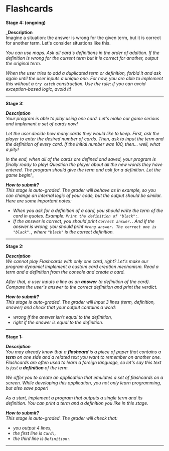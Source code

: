 # Flashcards

**Stage 4: (ongoing)**

_**Description**<br>
Imagine a situation: the answer is wrong for the given term, but it is correct for another term. Let's consider situations like this.

_You can use maps. Ask all card's definitions in the order of addition. If the definition is wrong for the current term but it is correct for another, output the original term._

_When the user tries to add a duplicated term or definition, forbid it and ask again until the user inputs a unique one. For now, you are able to implement this without a `try catch` construction. Use the rule: if you can avoid exception-based logic, avoid it!_
***
**Stage 3:**

_**Description**<br>
Your program is able to play using one card. Let's make our game serious and implement a set of cards now!_

_Let the user decide how many cards they would like to keep. First, ask the player to enter the desired number of cards. Then, ask to input the term and the definition of every card. If the initial number was 100, then... well, what a pity!_

_In the end, when all of the cards are defined and saved, your program is finally ready to play! Question the player about all the new words they have entered. The program should give the term and ask for a definition. Let the game begin!__

_**How to submit?**<br>
This stage is auto-graded. The grader will behave as in example, so you can change an internal logic of your code, but the output should be similar. Here are some important notes:<br>_

* _When you ask for a definition of a card, you should write the term of the card in quotes. Example: `Print the definition of "black":`._
* _If the answer is correct, you should print `Correct answer.`. And if the answer is wrong, you should print `Wrong answer. The correct one is "black".`, where `"black"` is the correct definition._
***
**Stage 2:**

_**Description**<br>
We cannot play Flashcards with only one card, right? Let's make our program dynamic! Implement a custom card creation mechanism. Read a term and a definition from the console and create a card._

_After that, a user inputs a line as an **answer** (a definition of the card). Compare the user's answer to the correct definition and print the verdict._

_**How to submit?**<br>
This stage is auto-graded. The grader will input 3 lines (term, definition, answer) and check that your output contains a word:<br>_
* _wrong if the answer isn't equal to the definition,_
* _right if the answer is equal to the definition._

***
**Stage 1:**

_**Description**<br>
You may already know that a **flashcard** is a piece of paper that contains a **term** on one side and a related text you want to remember on another one. Flashcards are often used to learn a foreign language, so let's say this text is just a **definition** of the term._

_We offer you to create an application that emulates a set of flashcards on a screen. While developing this application, you not only learn programming, but also save paper!_

_As a start, implement a program that outputs a single term and its definition. You can print a term and a definition you like in this stage._

_**How to submit?**<br>
This stage is auto-graded. The grader will check that:<br>_
* _you output 4 lines,_
* _the first line is `Card:`,_
* _the third line is `Definition:`._

***
